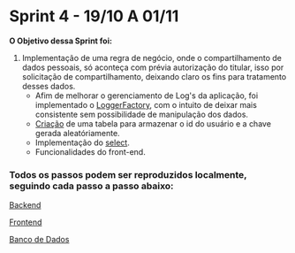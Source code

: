 # Sprint 4 - 19/10 A 01/11

**O Objetivo dessa Sprint foi:**

1. Implementação de uma regra de negócio, onde o compartilhamento de dados pessoais, só aconteça com prévia autorização do titular, isso por solicitação de compartilhamento, deixando claro os fins para tratamento desses dados. 
    - Afim de melhorar o gerenciamento de Log's da aplicação, foi implementado o [LoggerFactory](https://github.com/RodrigoMarcelin/safe_share/blob/master/backend/src/main/java/com/si/safe_share/resource/ConfiguracaoCompartilhamentoResource.java), com o intuito de deixar mais consistente sem possibilidade de manipulação dos dados. 
    - [Criação]() de uma tabela para armazenar o id do usuário e a chave gerada aleatóriamente. 
    - Implementação do [select](https://github.com/RodrigoMarcelin/safe_share/blob/master/bd/selects.sql). 
    - Funcionalidades do front-end. 

### **Todos os passos podem ser reproduzidos localmente, seguindo cada passo a passo abaixo:**

[Backend](https://github.com/RodrigoMarcelin/safe_share/tree/master/backend)

[Frontend](https://github.com/RodrigoMarcelin/safe_share/tree/master/frontend)

[Banco de Dados](https://github.com/RodrigoMarcelin/safe_share/tree/master/bd)